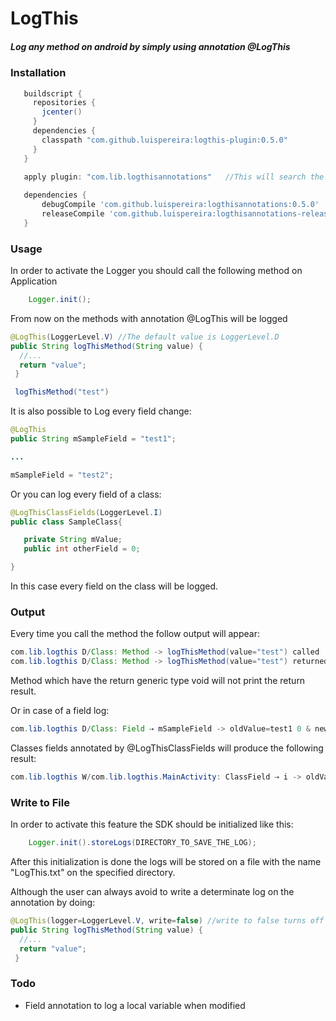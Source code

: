# LogThis

##### Log any method on android by simply using annotation @LogThis #####

### Installation ###
```groovy
   buildscript {
     repositories {
       jcenter()
     }
     dependencies {
       classpath "com.github.luispereira:logthis-plugin:0.5.0"
     }
   }
   
   apply plugin: "com.lib.logthisannotations"   //This will search the annotation and will process them

   dependencies {
       debugCompile 'com.github.luispereira:logthisannotations:0.5.0'
       releaseCompile 'com.github.luispereira:logthisannotations-release:0.5.0'
   }
```

### Usage ###
In order to activate the Logger you should call the following method on Application
```java
    Logger.init();
```

From now on the methods with annotation @LogThis will be logged


```java
@LogThis(LoggerLevel.V) //The default value is LoggerLevel.D 
public String logThisMethod(String value) {
  //...
  return "value";
 }

 logThisMethod("test")
```

It is also possible to Log every field change:

```java
@LogThis
public String mSampleField = "test1";

...

mSampleField = "test2";
```

Or you can log every field of a class:
```java
@LogThisClassFields(LoggerLevel.I)
public class SampleClass{

   private String mValue;
   public int otherField = 0;

}
```
In this case every field on the class will be logged.

### Output ###
Every time you call the method the follow output will appear:
```java
com.lib.logthis D/Class: Method -> logThisMethod(value="test") called
com.lib.logthis D/Class: Method -> logThisMethod(value="test") returned value -> [value]
```
Method which have the return generic type void will not print the return result.

Or in case of a field log:
```java
com.lib.logthis D/Class: Field ⇢ mSampleField -> oldValue=test1 0 & newValue=test2
```

Classes fields annotated by @LogThisClassFields will produce the following result:
```java
com.lib.logthis W/com.lib.logthis.MainActivity: ClassField ⇢ i -> oldValue=0 & newValue=1
```


### Write to File ###

In order to activate this feature the SDK should be initialized like this:
```java
    Logger.init().storeLogs(DIRECTORY_TO_SAVE_THE_LOG);
```

After this initialization is done the logs will be stored on a file with the name "LogThis.txt" on the specified directory.

Although the user can always avoid to write a determinate log on the annotation by doing:
```java
@LogThis(logger=LoggerLevel.V, write=false) //write to false turns off the store for these logs
public String logThisMethod(String value) {
  //...
  return "value";
 }
```


### Todo ###
- Field annotation to log a local variable when modified
